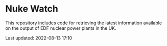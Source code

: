 # Nuke Watch

This repository includes code for retrieving the latest information available on the output of EDF nuclear power plants in the UK.

Last updated: 2022-08-13 17:10